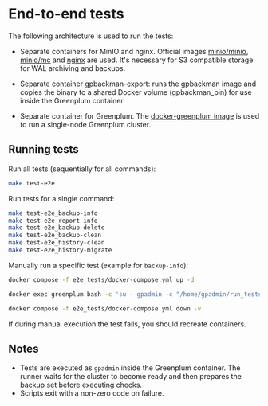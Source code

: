 # End-to-end tests

The following architecture is used to run the tests:

* Separate containers for MinIO and nginx. Official images [minio/minio](https://hub.docker.com/r/minio/minio), [minio/mc](https://hub.docker.com/r/minio/mc) and [nginx](https://hub.docker.com/_/nginx) are used. It's necessary for S3 compatible storage for WAL archiving and backups.
- Separate container gpbackman-export: runs the gpbackman image and copies the binary to a shared Docker volume (gpbackman_bin) for use inside the Greenplum container.
* Separate container for Greenplum. The [docker-greenplum image](https://github.com/woblerr/docker-greenplum) is used to run a single-node Greenplum cluster.

## Running tests

Run all tests (sequentially for all commands):

```bash
make test-e2e
```

Run tests for a single command:

```bash
make test-e2e_backup-info
make test-e2e_report-info
make test-e2e_backup-delete
make test-e2e_backup-clean
make test-e2e_history-clean
make test-e2e_history-migrate
```

Manually run a specific test (example for `backup-info`):

```bash
docker compose -f e2e_tests/docker-compose.yml up -d

docker exec greenplum bash -c 'su - gpadmin -c "/home/gpadmin/run_tests/run_test.sh backup-info"'

docker compose -f e2e_tests/docker-compose.yml down -v
```

If during manual execution the test fails, you should recreate containers.

## Notes
- Tests are executed as `gpadmin` inside the Greenplum container. The runner waits for the cluster to become ready and then prepares the backup set before executing checks.
- Scripts exit with a non-zero code on failure.
